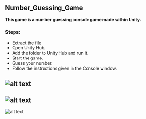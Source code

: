 ## Number_Guessing_Game
**This game is a number guessing console game made within Unity.**

### Steps:

+ Extract the file
+ Open Unity Hub.
+ Add the folder to Unity Hub and run it.
+ Start the game.
+ Guess your number.
+ Follow the instructions given in the Console window.

![alt text](https://cdn.discordapp.com/attachments/1250420979629559868/1257447552878379040/Ekran_goruntusu_2024-07-02_002536.png?ex=668470ca&is=66831f4a&hm=3bd953297acea41c3f5a0b568503d8b5d888fe883c023bd4be9724deceb0fad5&
)
----------------------------------------------------------------------------------------
![alt text](https://cdn.discordapp.com/attachments/1250420979629559868/1257447553562050611/Ekran_goruntusu_2024-07-02_002701.png?ex=668470cb&is=66831f4b&hm=b66c86cbcebcc16acffd5fc2325c3b0733fd74f4cea6d85ca5cf36b32141372a&
)
----------------------------------------------------------------------------------------
![alt text](https://cdn.discordapp.com/attachments/1250420979629559868/1257447553264386139/Ekran_goruntusu_2024-07-02_002641.png?ex=668470ca&is=66831f4a&hm=ab0454b0b2cbd41111d0281febfb019f51aca5b15c1a1d9668645f115127c061&
)


